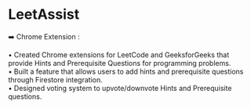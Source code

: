 # LeetAssist

➡️ Chrome Extension :

• Created Chrome extensions for LeetCode and GeeksforGeeks that provide Hints and Prerequisite Questions for programming problems.<br/>
• Built a feature that allows users to add hints and prerequisite questions through Firestore integration.<br/>
• Designed voting system to upvote/downvote Hints and Prerequisite questions.<br/>
